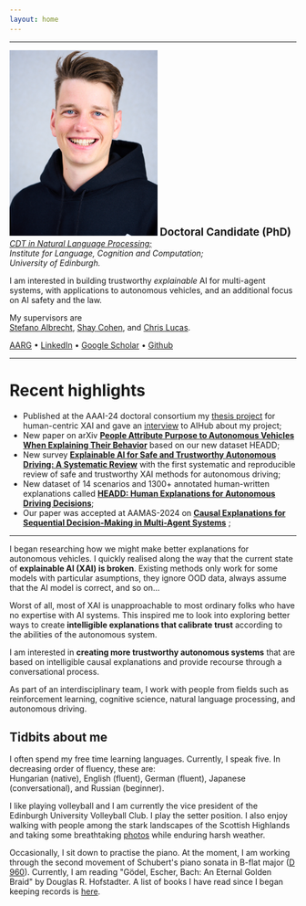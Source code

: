```yaml
---
layout: home
---
```

<hr />
<div class="intro">
    <img src="assets/portrait.jpg" alt="Portrait of Balint" width="260" class="header_img" />
    <strong style="font-size: 14pt;">Doctoral Candidate (PhD)</strong><br />
    <div style="text-align: left; font-style: italic">
    <a href="https://edinburghnlp.inf.ed.ac.uk/cdt/">CDT in Natural Language Processing;</a><br />
    Institute for Language, Cognition and Computation;<br />
    University of Edinburgh.
    </div>
    <p>
    I am interested in building trustworthy <em>explainable</em> AI for multi-agent systems, with applications to autonomous vehicles, and an additional focus on AI safety and the law.
    </p>
    <p>
    My supervisors are <br />
    <a href="https://agents.inf.ed.ac.uk/stefano-albrecht/">Stefano Albrecht</a>, <a href="https://homepages.inf.ed.ac.uk/scohen/">Shay Cohen</a>, and <a href="https://homepages.inf.ed.ac.uk/clucas2/">Chris Lucas</a>.
    </p>
    <span>
    <a href="https://agents.inf.ed.ac.uk/">AARG</a>
    &bull;
    <a href="https://www.linkedin.com/in/gyevnarb/">LinkedIn</a>
    &bull;
    <a href="https://scholar.google.com/citations?user=fLyES3oAAAAJ">Google Scholar</a>
    &bull;
    <a href="https://github.com/gyevnarb/">Github</a>
    </span>
</div>

<hr />

# Recent highlights

- Published at the AAAI-24 doctoral consortium my [thesis project](https://ojs.aaai.org/index.php/AAAI/article/download/30395/32462) for human-centric XAI and gave an [interview](https://aihub.org/2024/04/16/interview-with-balint-gyevnar-creating-explanations-for-ai-based-decision-making-systems/) to AIHub about my project;
- New paper on arXiv **[People Attribute Purpose to Autonomous Vehicles When Explaining Their Behavior](https://arxiv.org/abs/2403.08828)** based on our new dataset HEADD;
- New survey **[Explainable AI for Safe and Trustworthy Autonomous Driving: A Systematic Review](https://arxiv.org/abs/2402.10086)** with the first systematic and reproducible review of safe and trustworthy XAI methods for autonomous driving;
- New dataset of 14 scenarios and 1300+ annotated human-written explanations called **[HEADD: Human Explanations for Autonomous Driving Decisions](https://datashare.ed.ac.uk/handle/10283/8714)**;
- Our paper was accepted at AAMAS-2024 on **[Causal Explanations for Sequential Decision-Making in Multi-Agent Systems](https://arxiv.org/abs/2302.10809)** ;
<!-- - Our paper **[Bridging the Transparency Gap: What Can Explainable AI Learn From the AI Act?](https://arxiv.org/abs/2302.10766)** was accepted at ECAI 2023; -->
<!-- - I was **[awarded £4,000](https://tas.ac.uk/skills/early-career-researcher-awards/)** by the UKRI Trustworthy Autonomous Systems Hub for my work on human-centered social explainable AI. -->
<!-- - My essay **["Love, Sex, and AI"](assets/essay_lovesexai.pdf)** was selected for publication by the Standing Committee of the AI100 project at Stanford University. -->

<hr />


I began researching how we might make better explanations for autonomous vehicles. 
I quickly realised along the way that the current state of **explainable AI (XAI) is broken**.
Existing methods only work for some models with particular asumptions, they ignore OOD data, always assume that the AI model is correct, and so on...

Worst of all, most of XAI is unapproachable to most ordinary folks who have no expertise with AI systems.
This inspired me to look into exploring better ways to create **intelligible explanations that calibrate trust** according to the abilities of the autonomous system.

I am interested in **creating more trustworthy autonomous systems** that are based on intelligible causal explanations and provide recourse through a conversational process.

As part of an interdisciplinary team, I work with people from fields such as reinforcement learning, cognitive science, natural language processing, and autonomous driving.


## Tidbits about me

I often spend my free time learning languages. Currently, I speak five. In decreasing order of fluency, these are: <br /> Hungarian (native), English (fluent), German (fluent), Japanese (conversational), and Russian (beginner).

I like playing volleyball and I am currently the vice president of the Edinburgh University Volleyball Club.
I play the setter position.
I also enjoy walking with people among the stark landscapes of the Scottish Highlands and taking some breathtaking [photos](https://www.instagram.com/balinthy/) while enduring harsh weather.

Occasionally, I sit down to practise the piano.
At the moment, I am working through the second movement of Schubert's piano sonata in B-flat major ([D 960](https://youtu.be/MAZ8PA5_gVA)).
Currently, I am reading "Gödel, Escher, Bach: An Eternal Golden Braid" by Douglas R. Hofstadter. 
A list of books I have read since I began keeping records is [here](https://www.goodreads.com/review/list/62432429?sort=date_read).
